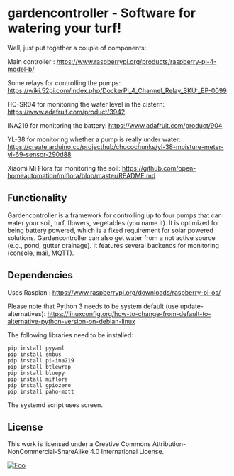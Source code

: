 # gardencontroller - Software for watering your turf!

Well, just put together a couple of components:

Main controller : 
https://www.raspberrypi.org/products/raspberry-pi-4-model-b/

Some relays for controlling the pumps:
https://wiki.52pi.com/index.php/DockerPi_4_Channel_Relay_SKU:_EP-0099

HC-SR04 for monitoring the water level in the cistern:
https://www.adafruit.com/product/3942

INA219 for monitoring the battery:
https://www.adafruit.com/product/904

YL-38 for monitoring whether a pump is really under water:
https://create.arduino.cc/projecthub/chocochunks/yl-38-moisture-meter-yl-69-sensor-290d88

Xiaomi Mi Flora for monitoring the soil:
https://github.com/open-homeautomation/miflora/blob/master/README.md

## Functionality

Gardencontroller is a framework for controlling up to four pumps that can water your soil, turf, flowers, vegetables (you name it). It is optimized for being battery powered, which is a fixed requirement for solar powered solutions. Gardencontroller can also get water from a not active source (e.g., pond, gutter drainage). It features several backends for monitoring (console, mail, MQTT).

## Dependencies

Uses Raspian : https://www.raspberrypi.org/downloads/raspberry-pi-os/

Please note that Python 3 needs to be system default (use update-alternatives):
https://linuxconfig.org/how-to-change-from-default-to-alternative-python-version-on-debian-linux

The following libraries need to be installed:

	pip install pyyaml
	pip install smbus
	pip install pi-ina219
	pip install btlewrap
	pip install bluepy
	pip install miflora
	pip install gpiozero
	pip install paho-mqtt

The systemd script uses screen.

## License

This work is licensed under a Creative Commons Attribution-NonCommercial-ShareAlike 4.0 International License.

[![Foo](https://i.creativecommons.org/l/by-nc-sa/4.0/88x31.png)](http://creativecommons.org/licenses/by-nc-sa/4.0/)
